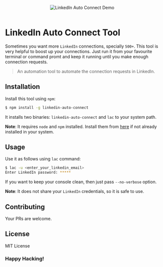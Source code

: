 <p align="center">
  <img src="https://raw.githubusercontent.com/rousan/linkedin-auto-connect/master/demo.gif" alt="LinkedIn Auto Connect Demo">
	<br>
	<br>
</p>

# LinkedIn Auto Connect Tool

Sometimes you want more `LinkedIn` connections, specially `500+`. This tool is very helpful to boost up your connections.
Just run it from your favourite terminal or command promt and keep it running until you make enough connection requests.

> An automation tool to automate the connection requests in LinkedIn.

## Installation

Install this tool using `npm`:

```bash
$ npm install -g linkedin-auto-connect
```

It installs two binaries: `linkedin-auto-connect` and `lac` to your system path.

**Note**: It requires `node` and `npm` installed. Install them from [here](https://nodejs.org/en/download/) if not already installed in your system.

## Usage

Use it as follows using `lac` command:

```bash
$ lac -u <enter_your_linkedin_email>
Enter LinkedIn password: *****
```

If you want to keep your console clean, then just pass `--no-verbose` option.

**Note**: It does not share your `LinkedIn` credentials, so it is safe to use.

## Contributing

Your PRs are welcome.

## License

MIT License

### Happy Hacking!
